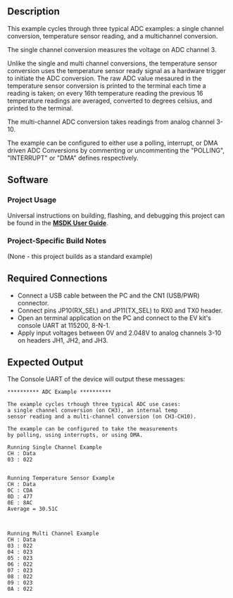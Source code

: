 ## Description

This example cycles through three typical ADC examples: a single channel conversion, temperature sensor reading, and a multichannel conversion.

The single channel conversion measures the voltage on ADC channel 3.

Unlike the single and multi channel conversions, the temperature sensor conversion uses the temperature sensor ready signal as a hardware trigger to initiate the ADC conversion. The raw ADC value mesaured in the temperature sensor conversion is printed to the terminal each time a reading is taken; on every 16th temperature reading the previous 16 temperature readings are averaged, converted to degrees celsius, and printed to the terminal.

The multi-channel ADC conversion takes readings from analog channel 3-10. 

The example can be configured to either use a polling, interrupt, or DMA driven ADC Conversions by commenting or uncommenting the "POLLING", "INTERRUPT" or "DMA" defines respectively. 

## Software

### Project Usage

Universal instructions on building, flashing, and debugging this project can be found in the **[MSDK User Guide](https://analogdevicesinc.github.io/msdk/USERGUIDE/)**.

### Project-Specific Build Notes

(None - this project builds as a standard example)

## Required Connections
-   Connect a USB cable between the PC and the CN1 (USB/PWR) connector.
-   Connect pins JP10(RX_SEL) and JP11(TX_SEL) to RX0 and TX0  header.
-   Open an terminal application on the PC and connect to the EV kit's console UART at 115200, 8-N-1.
-   Apply input voltages between 0V and 2.048V to analog channels 3-10 on headers JH1, JH2, and JH3.

## Expected Output

The Console UART of the device will output these messages:

```
********** ADC Example **********

The example cycles trhough three typical ADC use cases:
a single channel conversion (on CH3), an internal temp
sensor reading and a multi-channel conversion (on CH3-CH10).

The example can be configured to take the measurements
by polling, using interrupts, or using DMA.

Running Single Channel Example
CH : Data
03 : 022


Running Temperature Sensor Example
CH : Data
0C : CDA
0D : 477
0E : 8AC
Average = 30.51C



Running Multi Channel Example
CH : Data
03 : 022
04 : 023
05 : 023
06 : 022
07 : 023
08 : 022
09 : 023
0A : 022
```
